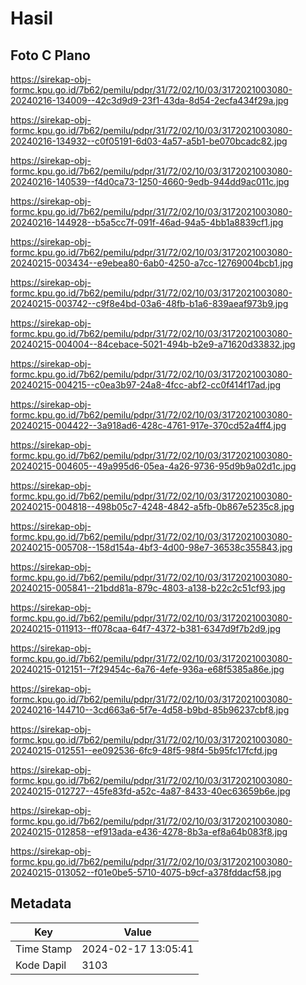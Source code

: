 # Hasil

## Foto C Plano

https://sirekap-obj-formc.kpu.go.id/7b62/pemilu/pdpr/31/72/02/10/03/3172021003080-20240216-134009--42c3d9d9-23f1-43da-8d54-2ecfa434f29a.jpg

https://sirekap-obj-formc.kpu.go.id/7b62/pemilu/pdpr/31/72/02/10/03/3172021003080-20240216-134932--c0f05191-6d03-4a57-a5b1-be070bcadc82.jpg

https://sirekap-obj-formc.kpu.go.id/7b62/pemilu/pdpr/31/72/02/10/03/3172021003080-20240216-140539--f4d0ca73-1250-4660-9edb-944dd9ac011c.jpg

https://sirekap-obj-formc.kpu.go.id/7b62/pemilu/pdpr/31/72/02/10/03/3172021003080-20240216-144928--b5a5cc7f-091f-46ad-94a5-4bb1a8839cf1.jpg

https://sirekap-obj-formc.kpu.go.id/7b62/pemilu/pdpr/31/72/02/10/03/3172021003080-20240215-003434--e9ebea80-6ab0-4250-a7cc-12769004bcb1.jpg

https://sirekap-obj-formc.kpu.go.id/7b62/pemilu/pdpr/31/72/02/10/03/3172021003080-20240215-003742--c9f8e4bd-03a6-48fb-b1a6-839aeaf973b9.jpg

https://sirekap-obj-formc.kpu.go.id/7b62/pemilu/pdpr/31/72/02/10/03/3172021003080-20240215-004004--84cebace-5021-494b-b2e9-a71620d33832.jpg

https://sirekap-obj-formc.kpu.go.id/7b62/pemilu/pdpr/31/72/02/10/03/3172021003080-20240215-004215--c0ea3b97-24a8-4fcc-abf2-cc0f414f17ad.jpg

https://sirekap-obj-formc.kpu.go.id/7b62/pemilu/pdpr/31/72/02/10/03/3172021003080-20240215-004422--3a918ad6-428c-4761-917e-370cd52a4ff4.jpg

https://sirekap-obj-formc.kpu.go.id/7b62/pemilu/pdpr/31/72/02/10/03/3172021003080-20240215-004605--49a995d6-05ea-4a26-9736-95d9b9a02d1c.jpg

https://sirekap-obj-formc.kpu.go.id/7b62/pemilu/pdpr/31/72/02/10/03/3172021003080-20240215-004818--498b05c7-4248-4842-a5fb-0b867e5235c8.jpg

https://sirekap-obj-formc.kpu.go.id/7b62/pemilu/pdpr/31/72/02/10/03/3172021003080-20240215-005708--158d154a-4bf3-4d00-98e7-36538c355843.jpg

https://sirekap-obj-formc.kpu.go.id/7b62/pemilu/pdpr/31/72/02/10/03/3172021003080-20240215-005841--21bdd81a-879c-4803-a138-b22c2c51cf93.jpg

https://sirekap-obj-formc.kpu.go.id/7b62/pemilu/pdpr/31/72/02/10/03/3172021003080-20240215-011913--ff078caa-64f7-4372-b381-6347d9f7b2d9.jpg

https://sirekap-obj-formc.kpu.go.id/7b62/pemilu/pdpr/31/72/02/10/03/3172021003080-20240215-012151--7f29454c-6a76-4efe-936a-e68f5385a86e.jpg

https://sirekap-obj-formc.kpu.go.id/7b62/pemilu/pdpr/31/72/02/10/03/3172021003080-20240216-144710--3cd663a6-5f7e-4d58-b9bd-85b96237cbf8.jpg

https://sirekap-obj-formc.kpu.go.id/7b62/pemilu/pdpr/31/72/02/10/03/3172021003080-20240215-012551--ee092536-6fc9-48f5-98f4-5b95fc17fcfd.jpg

https://sirekap-obj-formc.kpu.go.id/7b62/pemilu/pdpr/31/72/02/10/03/3172021003080-20240215-012727--45fe83fd-a52c-4a87-8433-40ec63659b6e.jpg

https://sirekap-obj-formc.kpu.go.id/7b62/pemilu/pdpr/31/72/02/10/03/3172021003080-20240215-012858--ef913ada-e436-4278-8b3a-ef8a64b083f8.jpg

https://sirekap-obj-formc.kpu.go.id/7b62/pemilu/pdpr/31/72/02/10/03/3172021003080-20240215-013052--f01e0be5-5710-4075-b9cf-a378fddacf58.jpg


## Metadata

| Key        | Value               |
| ---------- | ------------------- |
| Time Stamp | 2024-02-17 13:05:41 |
| Kode Dapil | 3103                |



